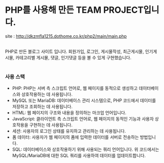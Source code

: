 <h1>PHP를 사용해 만든 TEAM PROJECT입니다.</h1>

site : http://dkzmfla1215.dothome.co.kr/php2/main/main.php
<br><br>

PHP로 만든 블로그 사이트 입니다.
회원가입, 로그인, 게시물작성, 최근게시물, 인기게시물, 카테고리별 게시물, 댓글, 인기댓글 등을 볼 수 있게 구현했습니다.
<br><br>
<h3>사용 스택</h3>
<ul>
  <li>PHP: PHP는 서버 측 스크립트 언어로, 웹 페이지를 동적으로 생성하고 데이터베이스와 상호작용하는 데 사용됩니다.</li>
  <li>MySQL 또는 MariaDB: 데이터베이스 관리 시스템으로, PHP 코드에서 데이터를 저장하고 조회하는 데 사용됩니다.</li>
  <li>HTML: 웹 페이지의 구조와 내용을 정의하는 마크업 언어입니다.</li>
  <li>JavaScript: 클라이언트 측 스크립트 언어로, 웹 페이지의 동적인 기능과 사용자 상호작용을 구현하는 데 사용됩니다.</li>
  <li>세션: 사용자의 로그인 상태를 유지하고 관리하는 데 사용됩니다.</li>
  <li>폼 데이터: 사용자가 웹 페이지의 폼에 입력한 데이터를 서버로 전송하는 방법입니다.</li>
  <li>SQL: 데이터베이스와 상호작용하기 위해 사용되는 쿼리 언어입니다. 위 코드에서는 MySQL/MariaDB에 대한 SQL 쿼리를 사용하여 데이터를 업데이트합니다.</li>
</ul>
